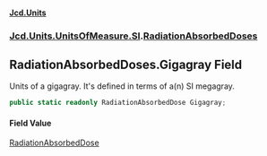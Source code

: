 #### [Jcd.Units](index.md 'index')
### [Jcd.Units.UnitsOfMeasure.SI](Jcd.Units.UnitsOfMeasure.SI.md 'Jcd.Units.UnitsOfMeasure.SI').[RadiationAbsorbedDoses](Jcd.Units.UnitsOfMeasure.SI.RadiationAbsorbedDoses.md 'Jcd.Units.UnitsOfMeasure.SI.RadiationAbsorbedDoses')

## RadiationAbsorbedDoses.Gigagray Field

Units of a gigagray. It's defined in terms of a(n) SI megagray.

```csharp
public static readonly RadiationAbsorbedDose Gigagray;
```

#### Field Value
[RadiationAbsorbedDose](Jcd.Units.UnitTypes.RadiationAbsorbedDose.md 'Jcd.Units.UnitTypes.RadiationAbsorbedDose')